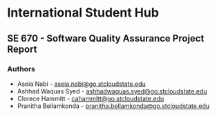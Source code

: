 # International Student Hub
## SE 670 - Software Quality Assurance Project Report

### Authors
* Aseia Nabi - aseia.nabi@go.stcloudstate.edu
* Ashhad Waquas Syed - ashhadwaquas.syed@go.stcloudstate.edu
* Clorece Hammitt - cahammitt@go.stcloudstate.edu
* Pranitha Bellamkonda - pranitha.bellamkonda@go.stcloudstate.edu
